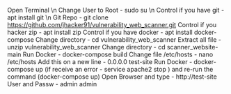 Open Terminal \n
Change User to Root - sudo su \n
Control if you have git - apt install git \n
Git Repo - git clone https://github.com/jhacker91/vulnerability_web_scanner.git
Control if you hacker zip - apt install zip
Control if you have docker - apt install docker-compose
Change directory - cd vulnerability_web_scanner
Extract all file - unzip vulnerability_web_scanner
Change directory - cd scanner_website-main
Run Docker - docker-compose build
Change file /etc/hosts - nano /etc/hosts
Add this on a new line - 0.0.0.0 test-site
Run Docker - docker-compose up (if receive an error - service apache2 stop ) and re-run the command (docker-compose up)
Open Browser and type - http://test-site
User and Passw - admin admin

